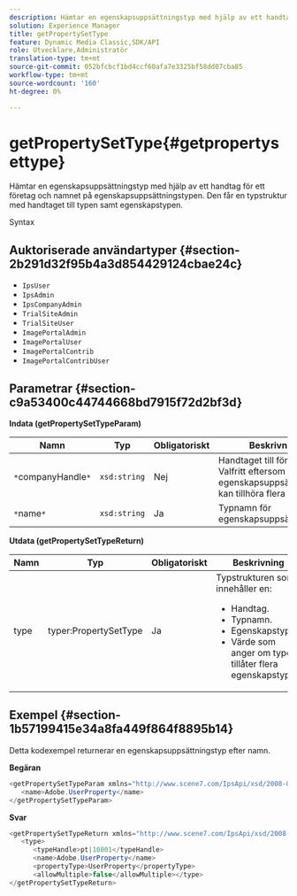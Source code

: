 ```yaml
---
description: Hämtar en egenskapsuppsättningstyp med hjälp av ett handtag för ett företag och namnet på egenskapsuppsättningstypen. Den får en typstruktur med handtaget till typen samt egenskapstypen.
solution: Experience Manager
title: getPropertySetType
feature: Dynamic Media Classic,SDK/API
role: Utvecklare,Administratör
translation-type: tm+mt
source-git-commit: 052bfcbcf1bd4ccf60afa7e3325bf58dd07cba85
workflow-type: tm+mt
source-wordcount: '160'
ht-degree: 0%

---
```



# getPropertySetType{#getpropertysettype}

Hämtar en egenskapsuppsättningstyp med hjälp av ett handtag för ett företag och namnet på egenskapsuppsättningstypen. Den får en typstruktur med handtaget till typen samt egenskapstypen.

Syntax

## Auktoriserade användartyper {#section-2b291d32f95b4a3d854429124cbae24c}

* `IpsUser`
* `IpsAdmin`
* `IpsCompanyAdmin`
* `TrialSiteAdmin`
* `TrialSiteUser`
* `ImagePortalAdmin`
* `ImagePortalUser`
* `ImagePortalContrib`
* `ImagePortalContribUser`

## Parametrar {#section-c9a53400c44744668bd7915f72d2bf3d}

**Indata (getPropertySetTypeParam)**

| Namn | Typ | Obligatoriskt | Beskrivning |
|---|---|---|---|
| `*`companyHandle`*` | `xsd:string` | Nej | Handtaget till företaget. Valfritt eftersom en egenskapsuppsättningstyp kan tillhöra flera företag. |
| `*`name`*` | `xsd:string` | Ja | Typnamn för egenskapsuppsättning. |

**Utdata (getPropertySetTypeReturn)**

<table id="table_F2724F6B706C4F658AED99290E29F3E6"> 
 <thead> 
  <tr> 
   <th colname="col1" class="entry"> Namn </th> 
   <th colname="col2" class="entry"> Typ </th> 
   <th colname="col3" class="entry"> Obligatoriskt </th> 
   <th colname="col4" class="entry"> Beskrivning </th> 
  </tr> 
 </thead>
 <tbody> 
  <tr> 
   <td colname="col1"> <span class="codeph"> <span class="varname"> type</span> </span> </td> 
   <td colname="col2"> <span class="codeph"> typer:PropertySetType</span> </td> 
   <td colname="col3"> Ja </td> 
   <td colname="col4">Typstrukturen som innehåller en: 
    <ul id="ul_FC028882124D4CD6870A076CBFB80333"> 
     <li id="li_9F36539C51ED48EDBECCD6A07A4FDD4A">Handtag. </li> 
     <li id="li_6004406A0D1341648A714FF3C61E4004">Typnamn. </li> 
     <li id="li_29F6CA9D8B134ED3B10B6BDBB41BF607">Egenskapstyp. </li> 
     <li id="li_A2354354541A4F1AB7234F65F2B61A40">Värde som anger om typen tillåter flera egenskapstyper. </li> 
    </ul> </td> 
  </tr> 
 </tbody> 
</table>

## Exempel {#section-1b57199415e34a8fa449f864f8895b14}

Detta kodexempel returnerar en egenskapsuppsättningstyp efter namn.

**Begäran**

```java
<getPropertySetTypeParam xmlns="http://www.scene7.com/IpsApi/xsd/2008-01-15">
   <name>Adobe.UserProperty</name>
</getPropertySetTypeParam>
```

**Svar**

```java
<getPropertySetTypeReturn xmlns="http://www.scene7.com/IpsApi/xsd/2008-01-15">
   <type>
      <typeHandle>pt|10801</typeHandle>
      <name>Adobe.UserProperty</name>
      <propertyType>UserProperty</propertyType>
      <allowMultiple>false</allowMultiple></type>
</getPropertySetTypeReturn>
```

